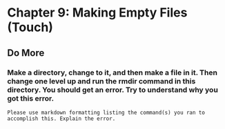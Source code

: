 
# Chapter 9: Making Empty Files (Touch)

## Do More

### Make a directory, change to it, and then make a file in it. Then change one level up and run the rmdir command in this directory. You should get an error. Try to understand why you got this error.

    Please use markdown formatting listing the command(s) you ran to accomplish this. Explain the error.

